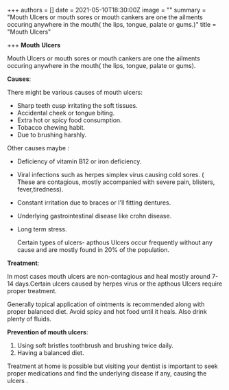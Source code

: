 +++
authors = []
date = 2021-05-10T18:30:00Z
image = ""
summary = "Mouth Ulcers or mouth sores or mouth cankers are one the ailments occuring anywhere in the mouth( the lips, tongue, palate or gums.)"
title = "Mouth Ulcers"

+++
**Mouth** **Ulcers**

Mouth Ulcers or mouth sores or mouth cankers are one the ailments occuring anywhere in the mouth( the lips, tongue, palate or gums).

**Causes**:

There might be various causes of mouth ulcers:

* Sharp teeth cusp irritating the soft tissues.
* Accidental cheek or tongue biting.
* Extra hot or spicy food consumption.
* Tobacco chewing habit.
* Due to brushing harshly.

Other causes maybe :

* Deficiency of vitamin B12 or iron deficiency.
* Viral infections such as herpes simplex virus causing cold sores. ( These are contagious, mostly accompanied with severe pain, blisters, fever,tiredness).
* Constant irritation due to braces or I'll fitting dentures.
* Underlying gastrointestinal disease like crohn disease.
* Long term stress.

  Certain types of ulcers- apthous Ulcers occur frequently without any cause and are mostly found in 20% of the population.

**Treatment**:

In most cases mouth ulcers are non-contagious and heal mostly around 7-14 days.Certain ulcers caused by herpes virus or the apthous Ulcers require proper treatment.

Generally topical application of ointments is recommended along with proper balanced diet. Avoid spicy and hot food until it heals. Also drink plenty of fluids.

**Prevention of mouth ulcers**:

1. Using soft bristles toothbrush and brushing twice daily.
2. Having a balanced diet.

Treatment at home is possible but visiting your dentist is important to seek proper medications and find the underlying disease if any, causing the ulcers .